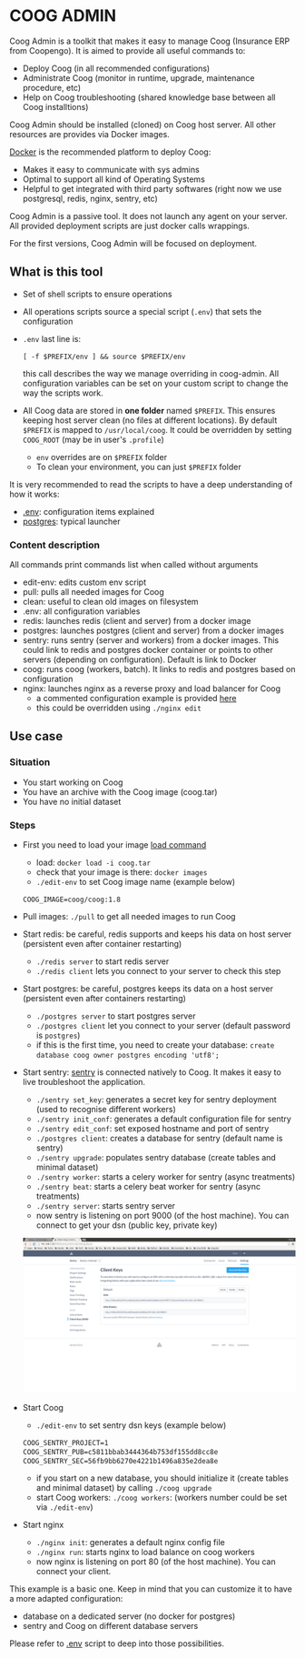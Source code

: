 # COOG ADMIN

Coog Admin is a toolkit that makes it easy to manage Coog (Insurance ERP from
Coopengo). It is aimed to provide all useful commands to:

- Deploy Coog (in all recommended configurations)
- Administrate Coog (monitor in runtime, upgrade, maintenance procedure, etc)
- Help on Coog troubleshooting (shared knowledge base between all Coog
  installtions)

Coog Admin should be installed (cloned) on Coog host server. All other resources
are provides via Docker images.

[Docker](https://www.docker.com/) is the recommended platform to deploy Coog:

- Makes it easy to communicate with sys admins
- Optimal to support all kind of Operating Systems
- Helpful to get integrated with third party softwares (right now we use
  postgresql, redis, nginx, sentry, etc)

Coog Admin is a passive tool. It does not launch any agent on your server. All
provided deployment scripts are just docker calls wrappings.

For the first versions, Coog Admin will be focused on deployment.

## What is this tool

- Set of shell scripts to ensure operations
- All operations scripts source a special script (`.env`) that sets the
  configuration
- `.env` last line is:

  ```
  [ -f $PREFIX/env ] && source $PREFIX/env
  ```
  this call describes the way we manage overriding in coog-admin. All configuration
  variables can be set on your custom script to change the way the scripts work.
- All Coog data are stored in **one folder** named `$PREFIX`. This ensures
  keeping host server clean (no files at different locations). By default
  `$PREFIX` is mapped to `/usr/local/coog`. It could be overridden by setting `COOG_ROOT`
  (may be in user's `.profile`)
    - `env` overrides are on `$PREFIX` folder
    - To clean your environment, you can just `$PREFIX` folder

It is very recommended to read the scripts to have a deep understanding of how
it works:

- [.env](https://github.com/coopengo/coog-admin/blob/master/.env): configuration
  items explained
- [postgres](https://github.com/coopengo/coog-admin/blob/master/postgres):
  typical launcher

### Content description

All commands print commands list when called without arguments

- edit-env: edits custom env script
- pull: pulls all needed images for Coog
- clean: useful to clean old images on filesystem
- .env: all configuration variables
- redis: launches redis (client and server) from a docker image
- postgres: launches postgres (client and server) from a docker images
- sentry: runs sentry (server and workers) from a docker images. This could link
  to redis and postgres docker container or points to other servers (depending
  on configuration). Default is link to Docker
- coog: runs coog (workers, batch). It links to redis and postgres based on
  configuration
- nginx: launches nginx as a reverse proxy and load balancer for Coog
    - a commented configuration example is provided [here](https://github.com/coopengo/coog-admin/blob/master/config/nginx.conf)
    - this could be overridden using `./nginx edit`

## Use case

### Situation

- You start working on Coog
- You have an archive with the Coog image (coog.tar)
- You have no initial dataset

### Steps

- First you need to load your image [load command](https://docs.docker.com/engine/reference/commandline/load/)
    - load: `docker load -i coog.tar`
    - check that your image is there: `docker images`
    - `./edit-env` to set Coog image name (example below)

    ```
    COOG_IMAGE=coog/coog:1.8
    ```

- Pull images: `./pull` to get all needed images to run Coog

- Start redis: be careful, redis supports and keeps his data on host server
  (persistent even after container restarting)
    - `./redis server` to start redis server
    - `./redis client` lets you connect to your server to check this step

- Start postgres: be careful, postgres keeps its data on a host server
  (persistent even after containers restarting)
    - `./postgres server` to start postgres server
    - `./postgres client` let you connect to your server (default password is `postgres`)
    - if this is the first time, you need to create your database:
      `create database coog owner postgres encoding 'utf8';`

- Start sentry: [sentry](https://getsentry.com/welcome/) is connected natively to Coog.
  It makes it easy to live troubleshoot the application.
    - `./sentry set_key`: generates a secret key for sentry deployment (used to
      recognise different workers)
    - `./sentry init_conf`: generates a default configuration file for sentry
    - `./sentry edit_conf`: set exposed hostname and port of sentry
    - `./postgres client`: creates a database for sentry (default name is sentry)
    - `./sentry upgrade`: populates sentry database (create tables and minimal dataset)
    - `./sentry worker`: starts a celery worker for sentry (async treatments)
    - `./sentry beat`: starts a celery beat worker for sentry (async treatments)
    - `./sentry server`: starts sentry server
    - now sentry is listening on port 9000 (of the host machine). You can connect to get your dsn (public key, private key)

    ![sentry-dsn](./img/sentry.png)

- Start Coog
    - `./edit-env` to set sentry dsn keys (example below)

    ```
    COOG_SENTRY_PROJECT=1
    COOG_SENTRY_PUB=c5811bbab3444364b753df155dd8cc8e
    COOG_SENTRY_SEC=56fb9bb6270e4221b1496a835e2dea8e
    ```

    - if you start on a new database, you should initialize it (create tables
      and minimal dataset) by calling `./coog upgrade`
    - start Coog workers: `./coog workers`: (workers number could be set via `./edit-env`)

- Start nginx
    - `./nginx init`: generates a default nginx config file
    - `./nginx run`: starts nginx to load balance on coog workers
    - now nginx is listening on port 80 (of the host machine). You can connect your client.

This example is a basic one. Keep in mind that you can customize it to have a more adapted configuration:
- database on a dedicated server (no docker for postgres)
- sentry and Coog on different database servers

Please refer to [.env](https://github.com/coopengo/coog-admin/blob/master/.env) script to deep into those possibilities.
